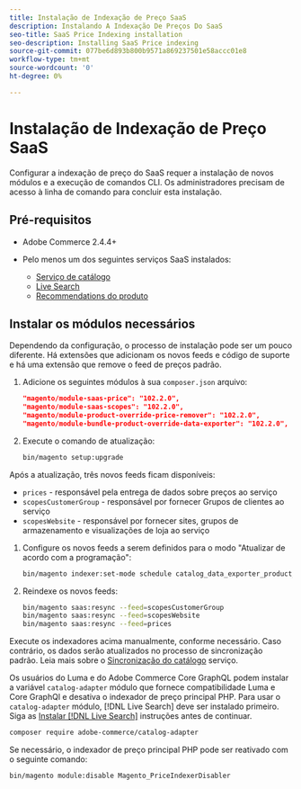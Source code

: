 ```yaml
---
title: Instalação de Indexação de Preço SaaS
description: Instalando A Indexação De Preços Do SaaS
seo-title: SaaS Price Indexing installation
seo-description: Installing SaaS Price indexing
source-git-commit: 077be6d893b800b9571a869237501e58accc01e8
workflow-type: tm+mt
source-wordcount: '0'
ht-degree: 0%

---
```


# Instalação de Indexação de Preço SaaS

Configurar a indexação de preço do SaaS requer a instalação de novos módulos e a execução de comandos CLI. Os administradores precisam de acesso à linha de comando para concluir esta instalação.

## Pré-requisitos

* Adobe Commerce 2.4.4+
* Pelo menos um dos seguintes serviços SaaS instalados:

   * [Serviço de catálogo](../catalog-service/overview.md)
   * [Live Search](../live-search/guide-overview.md)
   * [Recommendations do produto](../product-recommendations/guide-overview.md)

## Instalar os módulos necessários

Dependendo da configuração, o processo de instalação pode ser um pouco diferente.
Há extensões que adicionam os novos feeds e código de suporte e há uma extensão que remove o feed de preços padrão.

1. Adicione os seguintes módulos à sua `composer.json` arquivo:

   ```json
   "magento/module-saas-price": "102.2.0",
   "magento/module-saas-scopes": "102.2.0",
   "magento/module-product-override-price-remover": "102.2.0",
   "magento/module-bundle-product-override-data-exporter": "102.2.0",
   ```

1. Execute o comando de atualização:

   ```bash
   bin/magento setup:upgrade
   ```

Após a atualização, três novos feeds ficam disponíveis:

* `prices` - responsável pela entrega de dados sobre preços ao serviço
* `scopesCustomerGroup` - responsável por fornecer Grupos de clientes ao serviço
* `scopesWebsite` - responsável por fornecer sites, grupos de armazenamento e visualizações de loja ao serviço


1. Configure os novos feeds a serem definidos para o modo &quot;Atualizar de acordo com a programação&quot;:

   ```bash
   bin/magento indexer:set-mode schedule catalog_data_exporter_product_prices scopes_customergroup_data_exporter scopes_website_data_exporter
   ```

1. Reindexe os novos feeds:

   ```bash
   bin/magento saas:resync --feed=scopesCustomerGroup
   bin/magento saas:resync --feed=scopesWebsite
   bin/magento saas:resync --feed=prices
   ```

Execute os indexadores acima manualmente, conforme necessário. Caso contrário, os dados serão atualizados no processo de sincronização padrão. Leia mais sobre o [Sincronização do catálogo](../landing/catalog-sync.md) serviço.

Os usuários do Luma e do Adobe Commerce Core GraphQL podem instalar a variável `catalog-adapter` módulo que fornece compatibilidade Luma e Core GraphQl e desativa o indexador de preço principal PHP.
Para usar o `catalog-adapter` módulo, [!DNL Live Search] deve ser instalado primeiro. Siga as [Instalar [!DNL Live Search]](../live-search/install.md) instruções antes de continuar.

```bash
composer require adobe-commerce/catalog-adapter
```

Se necessário, o indexador de preço principal PHP pode ser reativado com o seguinte comando:

```bash
bin/magento module:disable Magento_PriceIndexerDisabler
```
